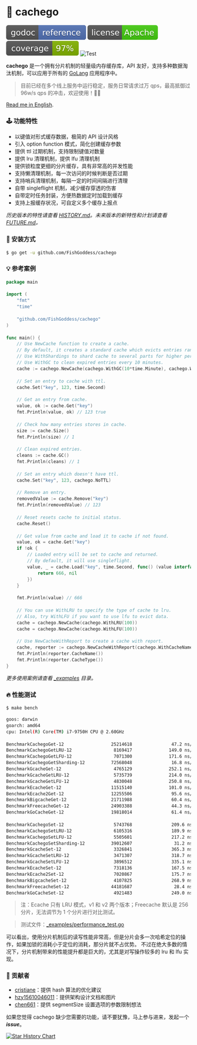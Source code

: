 # 🍰 cachego

[![Go Doc](_icons/godoc.svg)](https://pkg.go.dev/github.com/FishGoddess/cachego)
[![License](_icons/license.svg)](https://www.apache.org/licenses/LICENSE-2.0.html)
[![Coverage](_icons/coverage.svg)](_icons/coverage.svg)
![Test](https://github.com/FishGoddess/cachego/actions/workflows/test.yml/badge.svg)

**cachego** 是一个拥有分片机制的轻量级内存缓存库，API 友好，支持多种数据淘汰机制，可以应用于所有的 [GoLang](https://golang.org) 应用程序中。

> 目前已经在多个线上服务中运行稳定，服务日常请求过万 qps，最高抵御过 96w/s qps 的冲击，欢迎使用！👏🏻

[Read me in English](./README.en.md).

### 🕹 功能特性

* 以键值对形式缓存数据，极简的 API 设计风格
* 引入 option function 模式，简化创建缓存参数
* 提供 ttl 过期机制，支持限制键值对数量
* 提供 lru 清理机制，提供 lfu 清理机制
* 提供锁粒度更细的分片缓存，具有非常高的并发性能
* 支持懒清理机制，每一次访问的时候判断是否过期
* 支持哨兵清理机制，每隔一定的时间间隔进行清理
* 自带 singleflight 机制，减少缓存穿透的伤害
* 自带定时任务封装，方便热数据定时加载到缓存
* 支持上报缓存状况，可自定义多个缓存上报点

_历史版本的特性请查看 [HISTORY.md](./HISTORY.md)。未来版本的新特性和计划请查看 [FUTURE.md](./FUTURE.md)。_

### 🚀 安装方式

```bash
$ go get -u github.com/FishGoddess/cachego
```

### 💡 参考案例

```go
package main

import (
	"fmt"
	"time"

	"github.com/FishGoddess/cachego"
)

func main() {
	// Use NewCache function to create a cache.
	// By default, it creates a standard cache which evicts entries randomly.
	// Use WithShardings to shard cache to several parts for higher performance.
	// Use WithGC to clean expired entries every 10 minutes.
	cache := cachego.NewCache(cachego.WithGC(10*time.Minute), cachego.WithShardings(64))

	// Set an entry to cache with ttl.
	cache.Set("key", 123, time.Second)

	// Get an entry from cache.
	value, ok := cache.Get("key")
	fmt.Println(value, ok) // 123 true

	// Check how many entries stores in cache.
	size := cache.Size()
	fmt.Println(size) // 1

	// Clean expired entries.
	cleans := cache.GC()
	fmt.Println(cleans) // 1

	// Set an entry which doesn't have ttl.
	cache.Set("key", 123, cachego.NoTTL)

	// Remove an entry.
	removedValue := cache.Remove("key")
	fmt.Println(removedValue) // 123

	// Reset resets cache to initial status.
	cache.Reset()

	// Get value from cache and load it to cache if not found.
	value, ok = cache.Get("key")
	if !ok {
		// Loaded entry will be set to cache and returned.
		// By default, it will use singleflight.
		value, _ = cache.Load("key", time.Second, func() (value interface{}, err error) {
			return 666, nil
		})
	}

	fmt.Println(value) // 666

	// You can use WithLRU to specify the type of cache to lru.
	// Also, try WithLFU if you want to use lfu to evict data.
	cache = cachego.NewCache(cachego.WithLRU(100))
	cache = cachego.NewCache(cachego.WithLFU(100))

	// Use NewCacheWithReport to create a cache with report.
	cache, reporter := cachego.NewCacheWithReport(cachego.WithCacheName("test"))
	fmt.Println(reporter.CacheName())
	fmt.Println(reporter.CacheType())
}
```

_更多使用案例请查看 [_examples](./_examples) 目录。_

### 🔥 性能测试

```bash
$ make bench
```

```bash
goos: darwin
goarch: amd64
cpu: Intel(R) Core(TM) i7-9750H CPU @ 2.60GHz

BenchmarkCachegoGet-12                  25214618               47.2 ns/op             0 B/op          0 allocs/op
BenchmarkCachegoGetLRU-12                8169417              149.0 ns/op             0 B/op          0 allocs/op
BenchmarkCachegoGetLFU-12                7071300              171.6 ns/op             0 B/op          0 allocs/op
BenchmarkCachegoGetSharding-12          72568048               16.8 ns/op             0 B/op          0 allocs/op
BenchmarkGcacheGet-12                    4765129              252.1 ns/op            16 B/op          1 allocs/op
BenchmarkGcacheGetLRU-12                 5735739              214.0 ns/op            16 B/op          1 allocs/op
BenchmarkGcacheGetLFU-12                 4830048              250.8 ns/op            16 B/op          1 allocs/op
BenchmarkEcacheGet-12                   11515140              101.0 ns/op             0 B/op          0 allocs/op
BenchmarkEcache2Get-12                  12255506               95.6 ns/op             0 B/op          0 allocs/op
BenchmarkBigcacheGet-12                 21711988               60.4 ns/op             7 B/op          2 allocs/op
BenchmarkFreecacheGet-12                24903388               44.3 ns/op            27 B/op          2 allocs/op
BenchmarkGoCacheGet-12                  19818014               61.4 ns/op             0 B/op          0 allocs/op

BenchmarkCachegoSet-12                   5743768               209.6 ns/op           16 B/op          1 allocs/op
BenchmarkCachegoSetLRU-12                6105316               189.9 ns/op           16 B/op          1 allocs/op
BenchmarkCachegoSetLFU-12                5505601               217.2 ns/op           16 B/op          1 allocs/op
BenchmarkCachegoSetSharding-12          39012607                31.2 ns/op           16 B/op          1 allocs/op
BenchmarkGcacheSet-12                    3326841               365.3 ns/op           56 B/op          3 allocs/op
BenchmarkGcacheSetLRU-12                 3471307               318.7 ns/op           56 B/op          3 allocs/op
BenchmarkGcacheSetLFU-12                 3896512               335.1 ns/op           56 B/op          3 allocs/op
BenchmarkEcacheSet-12                    7318136               167.5 ns/op           32 B/op          2 allocs/op
BenchmarkEcache2Set-12                   7020867               175.7 ns/op           32 B/op          2 allocs/op
BenchmarkBigcacheSet-12                  4107825               268.9 ns/op           55 B/op          0 allocs/op
BenchmarkFreecacheSet-12                44181687                28.4 ns/op            0 B/op          0 allocs/op
BenchmarkGoCacheSet-12                   4921483               249.0 ns/op           16 B/op          1 allocs/op
```

> 注：Ecache 只有 LRU 模式，v1 和 v2 两个版本；Freecache 默认是 256 分片，无法调节为 1 个分片进行对比测试。

> 测试文件：[_examples/performance_test.go](./_examples/performance_test.go)

可以看出，使用分片机制后的读写性能非常高，但是分片会多一次哈希定位的操作，如果加锁的消耗小于定位的消耗，那分片就不占优势。
不过在绝大多数的情况下，分片机制带来的性能提升都是巨大的，尤其是对写操作较多的 lru 和 lfu 实现。

### 👥 贡献者

* [cristiane](https://gitee.com/cristiane)：提供 hash 算法的优化建议
* [hzy15610046011](https://gitee.com/hzy15610046011)：提供架构设计文档和图片
* [chen661](https://gitee.com/chen661)：提供 segmentSize 设置选项的参数限制想法

如果您觉得 cachego 缺少您需要的功能，请不要犹豫，马上参与进来，发起一个 _**issue**_。

[![Star History Chart](https://api.star-history.com/svg?repos=fishgoddess/cachego&type=Date)](https://star-history.com/#fishgoddess/cachego&Date)
